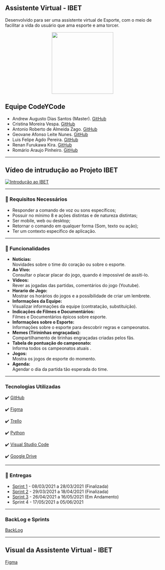 ## Assistente Virtual - IBET
Desenvolvido para ser uma assistente virtual de Esporte, com o meio de facilitar a vida do usuário que ama esporte e ama torcer.

<p align="center">
<img src="https://github.com/criskurim/CodeYCode/blob/main/Imagens/logo-removebg-preview.png" width="200px" >
</p>

## Equipe CodeYCode
* Andrew Augusto Dias Santos (Master). [GitHub](https://github.com/AndrewAugusto)
* Cristina Moreira Vespa. [GitHub](https://github.com/criskurim)
* Antonio Roberto de Almeida Zago. [GitHub](https://github.com/Antonio-Zago)
* Geovane Afonso Leite Nunes. [GitHub]()
* Luis Felipe Agdo Pereira. [GitHub](https://github.com/LuisAgdo)
* Renan Furukawa Kira. [GitHub]()
* Romário Araujo Pinheiro. [GitHub](https://github.com/RomarioPinheiro)

----

## Vídeo de intrudução ao Projeto IBET
[![Introdução ao IBET ](http://img.youtube.com/vi/tCxHMiyCjjk/0.jpg)](http://www.youtube.com/watch?v=tCxHMiyCjjk "Vídeo de Intrudução ao Projeto")

----

### 🔔  Requisitos Necessários
 * Responder a comando de voz ou sons específicos;
 * Possuir no mínimo 8 e ações distintas e de natureza distintas;
 * Ser mobile, web ou desktop;
 * Retornar o comando em qualquer forma (Som, texto ou ação);
 * Ter um contexto específico de aplicação.

----

### 📱 Funcionalidades
- **Noticias:** <br>
Novidades sobre o time do coração ou sobre o esporte. <br>
- **Ao Vivo:** <br>
Consultar o placar placar do jogo, quando é impossível de assiti-lo. <br>
- **Vídeos:** <br>
Rever as jogadas das partidas, comentários do jogo (Youtube). <br>
- **Horario de Jogo:** <br>
Mostrar os horários do jogos e a possíbilidade de criar um lembrete. <br>
- **Informações da Equipe:** <br>
Visualizar informações da equipe (contratação, substituição). <br>
- **Indicações de Filmes e Documentários:** <br>
Filmes e Documentários épicos sobre esporte. <br>
- **Informações sobre o Esporte:** <br>
Informações sobre o esporte para descobrir regras e campeonatos. <br>
- **Memes (Tirininhas engraçadas):** <br>
Compartilhamento de tirinhas engraçadas criadas pelos fãs. <br>
- **Tabela de pontuação do campeonato:** <br>
Informa todos os campeonatos atuais . <br>
- **Jogos:** <br>
Mostra os jogos de esporte do momento. <br>
- **Agenda:**<br>
Agendar o dia da partida tão esperada do time. <br>

----

### Tecnologias Utilizadas

✔️ [GitHub](https://github.com, '_blank')

✔️ [Figma](https://figma.com)

✔️ [Trello](https://trello.com/)

✔️ [Python](https://www.python.org)

✔️ [Visual Studio Code](https://code.visualstudio.com/)

✔️ [Google Drive](https://www.google.com/intl/pt-br/drive/about.html)

----

### 📅 Entregas
- [Sprint 1](https://trello.com/b/sdjLR68I/codeycode-projeto-mobile) - 08/03/2021 a 28/03/2021 (Finalizada)
- [Sprint 2](https://trello.com/b/sdjLR68I/codeycode-projeto-mobile) - 29/03/2021 a 18/04/2021 (Finalizada)
- [Sprint 3](https://www.dropbox.com/s/gxiptng35u7bibi/carimbo-de-borracha-em-andamento-83357711.jpg?dl=0) - 26/04/2021 a 16/05/2021 (Em Andamento)
- Sprint 4 - 17/05/2021 a 05/06/2021  

----

### BackLog e Sprints
[BackLog](https://trello.com/b/sdjLR68I/codeycode-projeto-mobile)

----

## Visual da Assistente Virtual - IBET

[Figma](https://www.figma.com/file/FreSegpVaDeGePlIaTzdrN/Protótipo-PI)
